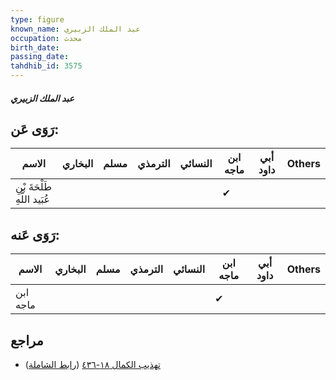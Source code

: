 ```yaml
---
type: figure
known_name: عبد الملك الزبيري
occupation: محدث
birth_date:
passing_date:
tahdhib_id: 3575
---
```

##### عبد الملك الزبيري

## رَوَى عَن:
| الاسم                        | البخاري | مسلم | الترمذي | النسائي | ابن ماجه | أبي داود | Others |
| ---------------------------- | ------- | ---- | ------- | ------- | -------- | -------- | ------ |
| طَلْحَةَ بْنِ عُبَيد اللَّهِ |         |      |         |         | ✔        |          |        |
## رَوَى عَنه:
| الاسم    | البخاري | مسلم | الترمذي | النسائي | ابن ماجه | أبي داود | Others |
| -------- | ------- | ---- | ------- | ------- | -------- | -------- | ------ |
| ابن ماجه |         |      |         |         | ✔        |          |        |
## مراجع
- [تهذيب الكمال ١٨-٤٣٦](obsidian://open?vault=Tahdhib-al-Kamal&file=Figures/٣٥٧٥-عبد%20الملك%20الزبيري) ([رابط الشاملة](https://shamela.ws/book/3722/9469))